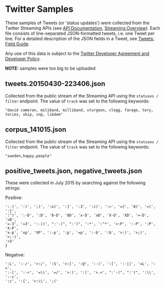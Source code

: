 # Twitter Samples

These samples of Tweets (or 'status updates') were collected from the Twitter Streaming APIs (see [API Documentation](https://dev.twitter.com/overview/documentation), [Streaming Overview](https://dev.twitter.com/streaming/overview)). Each file consists of line-separated JSON-formatted tweets, i.e. one Tweet per line. For a detailed description of the JSON fields in a Tweet, see [Tweets: Field Guide](https://dev.twitter.com/overview/api/tweets).

Any use of this data is subject to the [Twitter Developer Agreement and
Developer Policy](https://dev.twitter.com/overview/terms/agreement-and-policy).

**NOTE:** samples were too big to be uploaded


## tweets.20150430-223406.json


Collected from the public stream of the Streaming API using the `statuses / filter` endpoint. The value of `track` was set to the following keywords: 

	"david cameron, miliband, milliband, sturgeon, clegg, farage, tory, tories, ukip, snp, libdem"

## corpus_141015.json

Collected from the public stream of the Streaming API using the `statuses / filter` endpoint. The value of `track` was set to the following keywords: 

	"sweden,happy,people"

## positive_tweets.json, negative_tweets.json

These were collected in July 2015 by searching against the following strings:

Positive:

    ':-)', ':)', ';)', ':o)', ':]', ':3', ':c)', ':>', '=]', '8)', '=)', ':}',
    ':^)', ':-D', ':D', '8-D', '8D', 'x-D', 'xD', 'X-D', 'XD', '=-D', '=D',
    '=-3', '=3', ':-))', ":'-)", ":')", ':*', ':^*', '>:P', ':-P', ':P', 'X-P',
    'x-p', 'xp', 'XP', ':-p', ':p', '=p', ':-b', ':b', '>:)', '>;)', '>:-)',
    '<3'
    }

Negative:

    ':L', ':-/', '>:/', ':S', '>:[', ':@', ':-(', ':[', ':-||', '=L', ':<',
    ':-[', ':-<', '=\\', '=/', '>:(', ':(', '>.<', ":'-(", ":'(", ':\\', ':-c',
    ':c', ':{', '>:\\', ';('
   